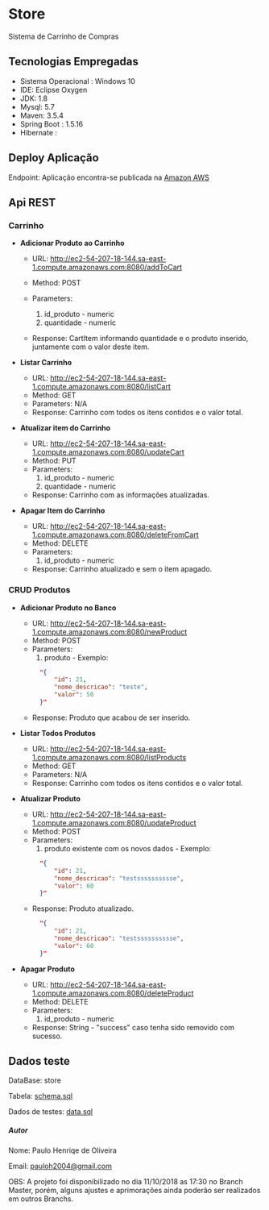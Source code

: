 # Store
Sistema de Carrinho de Compras



## Tecnologias Empregadas
* Sistema Operacional : Windows 10
* IDE: Eclipse Oxygen
* JDK: 1.8 
* Mysql: 5.7
* Maven: 3.5.4
* Spring Boot : 1.5.16
* Hibernate :


## Deploy Aplicação
Endpoint: Aplicação encontra-se publicada na [Amazon AWS](http://ec2-54-207-18-144.sa-east-1.compute.amazonaws.com:8080)



## Api REST
### Carrinho
* **Adicionar Produto ao Carrinho**

  * URL: http://ec2-54-207-18-144.sa-east-1.compute.amazonaws.com:8080/addToCart
  * Method: POST
  * Parameters: 
    1. id_produto - numeric
    2. quantidade - numeric
  
  * Response:
  CartItem informando quantidade e o produto inserido, juntamente com o valor deste item.
  
* **Listar Carrinho**

  * URL: http://ec2-54-207-18-144.sa-east-1.compute.amazonaws.com:8080/listCart
  * Method: GET
  * Parameters: 
    N/A  
  * Response:
  Carrinho com todos os itens contidos e o valor total.
 
* **Atualizar item do Carrinho**

  * URL: http://ec2-54-207-18-144.sa-east-1.compute.amazonaws.com:8080/updateCart
  * Method: PUT
  * Parameters: 
    1. id_produto - numeric
    2. quantidade - numeric
  * Response:
  Carrinho com as informações atualizadas.
  
* **Apagar Item do Carrinho**

  * URL: http://ec2-54-207-18-144.sa-east-1.compute.amazonaws.com:8080/deleteFromCart
  * Method: DELETE
  * Parameters: 
    1. id_produto - numeric
  * Response:
  Carrinho atualizado e sem o item apagado.
  
### CRUD Produtos
* **Adicionar Produto no Banco**

  * URL: http://ec2-54-207-18-144.sa-east-1.compute.amazonaws.com:8080/newProduct
  * Method: POST
  * Parameters: 
    1. produto - Exemplo: 
    ```json
      "{
          "id": 21,
          "nome_descricao": "teste",
          "valor": 50
      }"
  
  * Response:
  Produto que acabou de ser inserido.
  
* **Listar Todos Produtos**

  * URL: http://ec2-54-207-18-144.sa-east-1.compute.amazonaws.com:8080/listProducts
  * Method: GET
  * Parameters: N/A  
  * Response:
  Carrinho com todos os itens contidos e o valor total.
 
* **Atualizar Produto**

  * URL: http://ec2-54-207-18-144.sa-east-1.compute.amazonaws.com:8080/updateProduct
  * Method: POST
  * Parameters: 
    1. produto existente com os novos dados - Exemplo: 
    ```json 
      "{
          "id": 21,
          "nome_descricao": "testsssssssssse",
          "valor": 60
      }"
  * Response:
    Produto atualizado.
    ```json
      "{
          "id": 21,
          "nome_descricao": "testsssssssssse",
          "valor": 60
      }"
  
* **Apagar Produto**

  * URL: http://ec2-54-207-18-144.sa-east-1.compute.amazonaws.com:8080/deleteProduct 
  * Method: DELETE
  * Parameters: 
       1. id_produto - numeric
  * Response:
    String  - "success" caso tenha sido removido com sucesso.


## Dados teste
 DataBase: store
 
 Tabela: [schema.sql](https://github.com/pauloholiveira/store/blob/master/src/main/resources/schema.sql)

 Dados de testes: [data.sql](https://github.com/pauloholiveira/store/blob/master/src/main/resources/data.sql)

##### Autor
Nome: Paulo Henriqe de Oliveira

Email: pauloh2004@gmail.com

OBS: A projeto foi disponibilizado no dia 11/10/2018 as 17:30 no Branch Master, porém, alguns ajustes e aprimorações ainda poderão ser realizados em outros Branchs.
